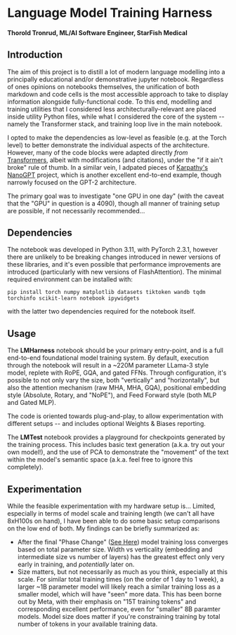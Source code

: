 # Language Model Training Harness
#### Thorold Tronrud, ML/AI Software Engineer, StarFish Medical

## Introduction
The aim of this project is to distill a lot of modern language modelling into a principally educational and/or demonstrative jupyter notebook. Regardless of ones opinions on notebooks themselves, the unification of both markdown and code cells is the most accessible approach to take to display information alongside fully-functional code. To this end, modelling and training utilities that I considered less architecturally-relevant are placed inside utility Python files, while what I considered the core of the system -- namely the Transformer stack, and training loop live in the main notebook.

I opted to make the dependencies as low-level as feasible (e.g. at the Torch level) to better demonstrate the individual aspects of the architecture. However, many of the code blocks were adapted directly *from* [Transformers](https://github.com/huggingface/transformers), albeit with modifications (and citations), under the "if it ain't broke" rule of thumb. In a similar vein, I adpated pieces of [Karpathy's NanoGPT](https://github.com/karpathy/nanoGPT) project, which is another excellent end-to-end example, though narrowly focused on the GPT-2 architecture. 

The primary goal was to investigate "one GPU in one day" (with the caveat that the "GPU" in question is a 4090), though all manner of training setup are possible, if not necessarily recommended...

## Dependencies
The notebook was developed in Python 3.11, with PyTorch 2.3.1, however there are unlikely to be breaking changes introduced in newer versions of these libraries, and it's even possible that performance improvements are introduced (particularly with new versions of FlashAttention). The minimal required environment can be installed with:
```
pip install torch numpy matplotlib datasets tiktoken wandb tqdm torchinfo scikit-learn notebook ipywidgets
```
with the latter two dependencies required for the notebook itself.

## Usage
The **LMHarness** notebook should be your primary entry-point, and is a full end-to-end foundational model training system. By default, execution through the notebook will result in a ~220M parameter LLama-3 style model, replete with RoPE, GQA, and gated FFNs. Through configuration, it's possible to not only vary the size, both "vertically" and "horizontally", but also the attention mechanism (raw MHA, MHA, GQA), positional embedding style (Absolute, Rotary, and "NoPE"), and Feed Forward style (both MLP and Gated MLP). 

The code is oriented towards plug-and-play, to allow experimentation with different setups -- and includes optional Weights & Biases reporting.

The **LMTest** notebook provides a playground for checkpoints generated by the training process. This includes basic text generation (a.k.a. try out your own model!), and the use of PCA to demonstrate the "movement" of the text within the model's semantic space (a.k.a. feel free to ignore this completely).

## Experimentation
While the feasible experimentation with my hardware setup is... Limited, especially in terms of model scale and training length (we can't all have 8xH100s on hand), I have been able to do some basic setup comparisons on the low end of both. My findings can be briefly summarized as:

- After the final "Phase Change" ([See Here](https://transformer-circuits.pub/2022/in-context-learning-and-induction-heads/index.html#where-are-induction-heads-located-in-models)) model training loss converges based on total parameter size. Width vs verticality (embedding and intermediate size vs number of layers) has the greatest effect only very early in training, and *potentially* later on.
- Size matters, but not necessarily as much as you think, especially at this scale. For similar total training times (on the order of 1 day to 1 week), a larger ~1B parameter model will likely reach a similar training loss as a smaller model, which will have "seen" more data. This has been borne out by Meta, with their emphasis on "15T training tokens" and corresponding excellent performance, even for "smaller" 8B paramter models. Model size does matter if you're constraining training by total number of tokens in your available training data.
